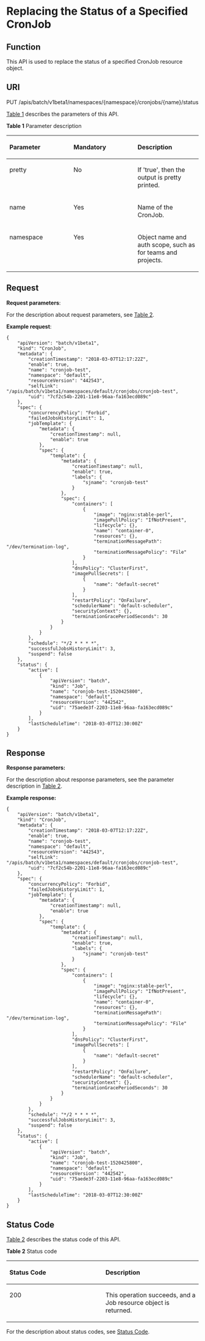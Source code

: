 # Replacing the Status of a Specified CronJob<a name="cce_02_0231"></a>

## Function<a name="section43760555"></a>

This API is used to replace the status of a specified CronJob resource object.

## URI<a name="section58300681"></a>

PUT /apis/batch/v1beta1/namespaces/\{namespace\}/cronjobs/\{name\}/status

[Table 1](#d0e41971)  describes the parameters of this API.

**Table  1**  Parameter description

<a name="d0e41971"></a>
<table><thead align="left"><tr id="row65203523"><th class="cellrowborder" valign="top" width="33.33333333333333%" id="mcps1.2.4.1.1"><p id="p65652297517"><a name="p65652297517"></a><a name="p65652297517"></a>Parameter</p>
</th>
<th class="cellrowborder" valign="top" width="33.33333333333333%" id="mcps1.2.4.1.2"><p id="p165661629135114"><a name="p165661629135114"></a><a name="p165661629135114"></a>Mandatory</p>
</th>
<th class="cellrowborder" valign="top" width="33.33333333333333%" id="mcps1.2.4.1.3"><p id="p14567629115114"><a name="p14567629115114"></a><a name="p14567629115114"></a>Description</p>
</th>
</tr>
</thead>
<tbody><tr id="row59355196"><td class="cellrowborder" valign="top" width="33.33333333333333%" headers="mcps1.2.4.1.1 "><p id="p43041563"><a name="p43041563"></a><a name="p43041563"></a>pretty</p>
</td>
<td class="cellrowborder" valign="top" width="33.33333333333333%" headers="mcps1.2.4.1.2 "><p id="p63814603"><a name="p63814603"></a><a name="p63814603"></a>No</p>
</td>
<td class="cellrowborder" valign="top" width="33.33333333333333%" headers="mcps1.2.4.1.3 "><p id="p1600372"><a name="p1600372"></a><a name="p1600372"></a>If 'true', then the output is pretty printed.</p>
</td>
</tr>
<tr id="row14403349"><td class="cellrowborder" valign="top" width="33.33333333333333%" headers="mcps1.2.4.1.1 "><p id="p25820581"><a name="p25820581"></a><a name="p25820581"></a>name</p>
</td>
<td class="cellrowborder" valign="top" width="33.33333333333333%" headers="mcps1.2.4.1.2 "><p id="p11092289"><a name="p11092289"></a><a name="p11092289"></a>Yes</p>
</td>
<td class="cellrowborder" valign="top" width="33.33333333333333%" headers="mcps1.2.4.1.3 "><p id="p26060242"><a name="p26060242"></a><a name="p26060242"></a>Name of the CronJob.</p>
</td>
</tr>
<tr id="row33215594"><td class="cellrowborder" valign="top" width="33.33333333333333%" headers="mcps1.2.4.1.1 "><p id="p6108613"><a name="p6108613"></a><a name="p6108613"></a>namespace</p>
</td>
<td class="cellrowborder" valign="top" width="33.33333333333333%" headers="mcps1.2.4.1.2 "><p id="p25035657"><a name="p25035657"></a><a name="p25035657"></a>Yes</p>
</td>
<td class="cellrowborder" valign="top" width="33.33333333333333%" headers="mcps1.2.4.1.3 "><p id="p14622300"><a name="p14622300"></a><a name="p14622300"></a>Object name and auth scope, such as for teams and projects.</p>
</td>
</tr>
</tbody>
</table>

## Request<a name="d0e42020"></a>

**Request parameters**:

For the description about request parameters, see  [Table 2](creating-a-cronjob.md#table8040885).

**Example request**:

```
{
    "apiVersion": "batch/v1beta1",
    "kind": "CronJob",
    "metadata": {
        "creationTimestamp": "2018-03-07T12:17:22Z",
        "enable": true,
        "name": "cronjob-test",
        "namespace": "default",
        "resourceVersion": "442543",
        "selfLink": "/apis/batch/v1beta1/namespaces/default/cronjobs/cronjob-test",
        "uid": "7cf2c54b-2201-11e8-96aa-fa163ecd089c"
    },
    "spec": {
        "concurrencyPolicy": "Forbid",
        "failedJobsHistoryLimit": 1,
        "jobTemplate": {
            "metadata": {
                "creationTimestamp": null,
                "enable": true
            },
            "spec": {
                "template": {
                    "metadata": {
                        "creationTimestamp": null,
                        "enable": true,
                        "labels": {
                            "sjname": "cronjob-test"
                        }
                    },
                    "spec": {
                        "containers": [
                            {
                                "image": "nginx:stable-perl",
                                "imagePullPolicy": "IfNotPresent",
                                "lifecycle": {},
                                "name": "container-0",
                                "resources": {},
                                "terminationMessagePath": "/dev/termination-log",
                                "terminationMessagePolicy": "File"
                            }
                        ],
                        "dnsPolicy": "ClusterFirst",
                        "imagePullSecrets": [
                            {
                                "name": "default-secret"
                            }
                        ],
                        "restartPolicy": "OnFailure",
                        "schedulerName": "default-scheduler",
                        "securityContext": {},
                        "terminationGracePeriodSeconds": 30
                    }
                }
            }
        },
        "schedule": "*/2 * * * *",
        "successfulJobsHistoryLimit": 3,
        "suspend": false
    },
    "status": {
        "active": [
            {
                "apiVersion": "batch",
                "kind": "Job",
                "name": "cronjob-test-1520425800",
                "namespace": "default",
                "resourceVersion": "442542",
                "uid": "75aede3f-2203-11e8-96aa-fa163ecd089c"
            }
        ],
        "lastScheduleTime": "2018-03-07T12:30:00Z"
    }
}
```

## Response<a name="section24734697"></a>

**Response parameters:**

For the description about response parameters, see the parameter description in  [Table 2](creating-a-cronjob.md#table8040885).

**Example response:**

```
{
    "apiVersion": "batch/v1beta1",
    "kind": "CronJob",
    "metadata": {
        "creationTimestamp": "2018-03-07T12:17:22Z",
        "enable": true,
        "name": "cronjob-test",
        "namespace": "default",
        "resourceVersion": "442543",
        "selfLink": "/apis/batch/v1beta1/namespaces/default/cronjobs/cronjob-test",
        "uid": "7cf2c54b-2201-11e8-96aa-fa163ecd089c"
    },
    "spec": {
        "concurrencyPolicy": "Forbid",
        "failedJobsHistoryLimit": 1,
        "jobTemplate": {
            "metadata": {
                "creationTimestamp": null,
                "enable": true
            },
            "spec": {
                "template": {
                    "metadata": {
                        "creationTimestamp": null,
                        "enable": true,
                        "labels": {
                            "sjname": "cronjob-test"
                        }
                    },
                    "spec": {
                        "containers": [
                            {
                                "image": "nginx:stable-perl",
                                "imagePullPolicy": "IfNotPresent",
                                "lifecycle": {},
                                "name": "container-0",
                                "resources": {},
                                "terminationMessagePath": "/dev/termination-log",
                                "terminationMessagePolicy": "File"
                            }
                        ],
                        "dnsPolicy": "ClusterFirst",
                        "imagePullSecrets": [
                            {
                                "name": "default-secret"
                            }
                        ],
                        "restartPolicy": "OnFailure",
                        "schedulerName": "default-scheduler",
                        "securityContext": {},
                        "terminationGracePeriodSeconds": 30
                    }
                }
            }
        },
        "schedule": "*/2 * * * *",
        "successfulJobsHistoryLimit": 3,
        "suspend": false
    },
    "status": {
        "active": [
            {
                "apiVersion": "batch",
                "kind": "Job",
                "name": "cronjob-test-1520425800",
                "namespace": "default",
                "resourceVersion": "442542",
                "uid": "75aede3f-2203-11e8-96aa-fa163ecd089c"
            }
        ],
        "lastScheduleTime": "2018-03-07T12:30:00Z"
    }
}
```

## Status Code<a name="section21285686"></a>

[Table 2](#d0e42063)  describes the status code of this API.

**Table  2**  Status code

<a name="d0e42063"></a>
<table><thead align="left"><tr id="row42895616"><th class="cellrowborder" valign="top" width="50%" id="mcps1.2.3.1.1"><p id="p51992856"><a name="p51992856"></a><a name="p51992856"></a>Status Code</p>
</th>
<th class="cellrowborder" valign="top" width="50%" id="mcps1.2.3.1.2"><p id="p50671784"><a name="p50671784"></a><a name="p50671784"></a>Description</p>
</th>
</tr>
</thead>
<tbody><tr id="row10773849"><td class="cellrowborder" valign="top" width="50%" headers="mcps1.2.3.1.1 "><p id="p266578"><a name="p266578"></a><a name="p266578"></a>200</p>
</td>
<td class="cellrowborder" valign="top" width="50%" headers="mcps1.2.3.1.2 "><p id="p21592892"><a name="p21592892"></a><a name="p21592892"></a>This operation succeeds, and a Job resource object is returned.</p>
</td>
</tr>
</tbody>
</table>

For the description about status codes, see  [Status Code](status-code.md).

